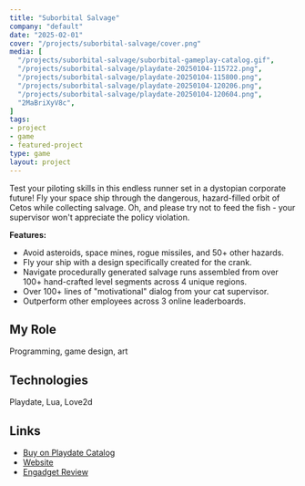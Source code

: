 ```yaml
---
title: "Suborbital Salvage"
company: "default"
date: "2025-02-01"
cover: "/projects/suborbital-salvage/cover.png"
media: [
  "/projects/suborbital-salvage/suborbital-gameplay-catalog.gif",
  "/projects/suborbital-salvage/playdate-20250104-115722.png",
  "/projects/suborbital-salvage/playdate-20250104-115800.png",
  "/projects/suborbital-salvage/playdate-20250104-120206.png",
  "/projects/suborbital-salvage/playdate-20250104-120604.png",
  "2MaBriXyV8c",
]
tags:
- project
- game
- featured-project
type: game
layout: project
---
```


Test your piloting skills in this endless runner set in a dystopian corporate future! Fly your space ship through the dangerous, hazard-filled orbit of Cetos while collecting salvage. Oh, and please try not to feed the fish - your supervisor won't appreciate the policy violation.

__Features:__
- Avoid asteroids, space mines, rogue missiles, and 50+ other hazards.
- Fly your ship with a design specifically created for the crank.
- Navigate procedurally generated salvage runs assembled from over 100+ hand-crafted level segments across 4 unique regions.
- Over 100+ lines of "motivational" dialog from your cat supervisor.
- Outperform other employees across 3 online leaderboards.

## My Role
Programming, game design, art

## Technologies
Playdate, Lua, Love2d

<!-- ## Key Contributions
* Implement UI and game logic
* Setup up an automatic sprite atlasing pipeline
* Designed and programmed level editor -->

## Links
* [Buy on Playdate Catalog](https://play.date/games/suborbital-salvage/)
* [Website](https://gamesrightmeow.com/games/suborbital-salvage/)
* [Engadget Review](https://www.engadget.com/gaming/suborbital-salvage-is-a-thrilling-endless-runner-for-playdate-that-pelts-you-with-asteroids-and-insults-230014518.html)